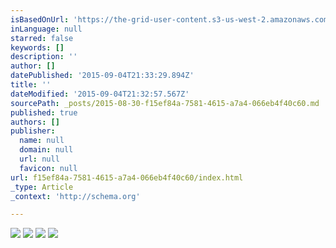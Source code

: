 ```yaml
---
isBasedOnUrl: 'https://the-grid-user-content.s3-us-west-2.amazonaws.com/3f8d89f1-a16b-4173-bd74-75af92f655ea.jpg'
inLanguage: null
starred: false
keywords: []
description: ''
author: []
datePublished: '2015-09-04T21:33:29.894Z'
title: ''
dateModified: '2015-09-04T21:32:57.567Z'
sourcePath: _posts/2015-08-30-f15ef84a-7581-4615-a7a4-066eb4f40c60.md
published: true
authors: []
publisher:
  name: null
  domain: null
  url: null
  favicon: null
url: f15ef84a-7581-4615-a7a4-066eb4f40c60/index.html
_type: Article
_context: 'http://schema.org'

---
```

![](https://the-grid-user-content.s3-us-west-2.amazonaws.com/3f8d89f1-a16b-4173-bd74-75af92f655ea.jpg)
![](https://the-grid-user-content.s3-us-west-2.amazonaws.com/be3aeed4-fbd4-4a0e-a60b-5d8e1bddff13.png)
![](https://the-grid-user-content.s3-us-west-2.amazonaws.com/60919919-fa70-45bf-8a0f-f6734f588ce0.jpg)
![](https://the-grid-user-content.s3-us-west-2.amazonaws.com/3a872055-0985-47e7-9910-ba94f29a94ec.jpg)